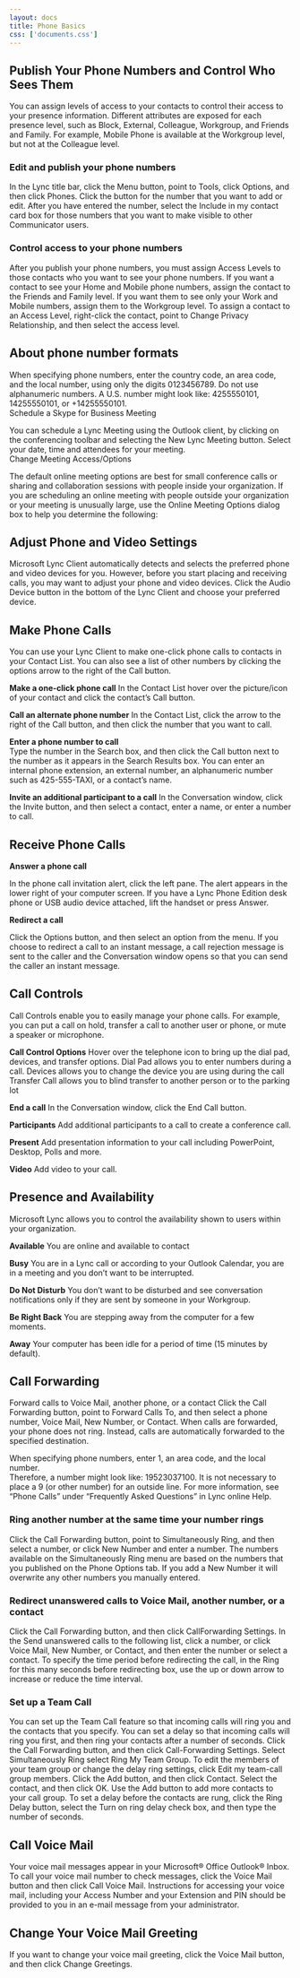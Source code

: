 ```yaml
---
layout: docs
title: Phone Basics
css: ['documents.css']
---
```


## Publish Your Phone Numbers and Control Who Sees Them 
You can assign levels of access to your contacts to control their access to your presence information. Different attributes are  exposed for each presence level, such as Block, External, Colleague, Workgroup, and Friends and Family. For example, Mobile Phone is available at the Workgroup level, but not at the Colleague level.

### Edit and publish your phone numbers 
In the Lync title bar, click the Menu button, point to Tools, click Options, and then click Phones. Click the button for the number that you want to add or edit. After you have  entered the number, select the Include in my contact card box for those numbers that you want to make visible to other Communicator users.

### Control access to your phone numbers 
After you publish your phone numbers, you must assign Access Levels to those contacts who you want to see your phone numbers. If you want a contact to see your Home and Mobile phone numbers, assign the contact to the Friends and Family level. If you want them to see only your Work and Mobile numbers, assign them to the 
Workgroup level. To assign a contact to an Access Level, right-click the contact, point to Change Privacy Relationship, and then select the access level.

## About phone number formats 
When specifying phone numbers, enter the country code, an area code, and the local number, using only the digits 0123456789. Do not use alphanumeric numbers. A U.S. number might look like: 4255550101, 14255550101, or +14255550101.  
Schedule a Skype for Business Meeting

You can schedule a Lync Meeting using the Outlook client, by clicking on the conferencing toolbar and selecting the New Lync Meeting button.  Select your date, time and attendees for your meeting.  
Change Meeting Access/Options

The default online meeting options are best for small conference calls or sharing and collaboration sessions with people inside your organization. If you are scheduling an online meeting with people outside your organization or your meeting is unusually large, use the Online Meeting Options dialog box to help you determine the following: 
  
## Adjust Phone and Video Settings 

Microsoft Lync Client automatically detects and selects the preferred phone and video devices for you. However, before you start placing and receiving calls, you may want to adjust your phone and video devices. Click the Audio Device button in the bottom of the Lync Client and choose your preferred device. 

## Make Phone Calls 

You can use your Lync Client to make one-click phone calls to contacts in your Contact List. You can also see a list of other numbers by clicking the options arrow to the right of the Call button. 

**Make a one-click phone call** 
In the Contact List hover over the picture/icon of your contact and click the contact’s Call button.

**Call an alternate phone number**
In the Contact List, click the arrow to the right of the Call button, and then click the number that you want to call.

**Enter a phone number to call**  
Type the number in the Search box, and then click the Call button next to the number as it appears in the Search Results box. You can enter an internal phone extension, an external number, an alphanumeric number such as 425-555-TAXI, or a contact’s name. 

**Invite an additional participant to a call**
In the Conversation window, click the Invite button, and then select a contact, enter a name, or enter a number to call. 

## Receive Phone Calls 

**Answer a phone call** 

In the phone call invitation alert, click the left pane. The alert appears in the lower right of your computer screen. If you have a Lync Phone Edition desk phone or USB audio device attached, lift the handset or press Answer. 

**Redirect a call**

Click the Options button, and then select an option from the menu. If you choose to redirect a call to an instant message, a call rejection message is sent to the caller and the Conversation window opens so that you can send the caller an instant message. 
 
## Call Controls 
Call Controls enable you to easily manage your phone calls. For example, you can put a call on hold, transfer a call to another user or phone, or mute a speaker or microphone. 

**Call Control Options**
Hover over the telephone icon to bring up the dial pad, devices, and transfer options. 
Dial Pad allows you to enter numbers during a call.
Devices allows you to change the device you are using during the call
Transfer Call allows you to blind transfer to another person or to the parking lot

**End a call** 
In the Conversation window, click the End Call button. 
 
**Participants** 
Add additional participants to a call to create a conference call. 
 
**Present**
Add presentation information to your call including PowerPoint, Desktop, Polls and more. 

**Video**
Add video to your call. 

## Presence and Availability 	  
Microsoft Lync allows you to control the availability shown to users within
your organization. 	

**Available**
You are online and available to contact

**Busy**
You are in a Lync call or according to your Outlook Calendar, you are in a meeting and you don’t want to be interrupted. 

**Do Not Disturb**
You don’t want to be disturbed and see conversation notifications only if they are sent by someone in your Workgroup. 

**Be Right Back** 
You are stepping away from the computer for a few moments.  	 

**Away**
Your computer has been idle for a period of time (15 minutes by default). 

## Call Forwarding 

Forward calls to Voice Mail, another phone, or a contact 
Click the Call Forwarding button, point to Forward Calls To, and then select a phone number, Voice Mail, New Number, or Contact. When calls are forwarded, your phone does not ring. Instead, calls are automatically forwarded to the specified destination.  
 
When specifying phone numbers, enter 1, an area code, and the local number.  
Therefore, a number might look like: 19523037100.  It is not necessary to place a 9 (or other number) for an outside line.  For more information, see “Phone Calls” under “Frequently Asked Questions” in Lync online Help.  

### Ring another number at the same time your number rings 

Click the Call Forwarding button, point to Simultaneously Ring, and then select a number, or click New Number and enter a number. The numbers available on the Simultaneously Ring menu are based on the numbers that you published on the Phone Options tab.  If you add a New Number it will overwrite any other numbers you manually entered.

### Redirect unanswered calls to Voice Mail, another number, or a contact 
Click the Call Forwarding button, and then click CallForwarding Settings. In the Send unanswered calls to the following list, click a number, or click Voice Mail, New Number, or Contact, and then enter the number or select a contact. To specify the time period before redirecting the call, in the Ring for this many seconds before redirecting box, use the up or down arrow to increase or reduce the time interval.

### Set up a Team Call  
You can set up the Team Call feature so that incoming calls will ring you and the contacts that you specify. You can set a delay so that incoming calls will ring you first, and then ring your contacts after a number of seconds. 
Click the Call Forwarding button, and then click Call-Forwarding Settings. Select Simultaneously Ring select Ring 
My Team Group.  To edit the members of your team group or change the delay ring settings, click Edit my team-call group members.  Click the Add button, and then click Contact. Select the contact, and then click OK. Use the Add button to add more contacts to your call group. To set a delay before the contacts are rung, click the Ring Delay button, select the Turn on ring delay check box, and then type the number of seconds.

## Call Voice Mail 
Your voice mail messages appear in your Microsoft® Office Outlook® Inbox. To call your voice mail number to check messages, click the Voice Mail button and then click Call Voice Mail. Instructions for accessing your voice mail, including your Access Number and your Extension and PIN should be provided to you in an e-mail message from your administrator.  

## Change Your Voice Mail Greeting 
If you want to change your voice mail greeting, click the Voice Mail button, and then click Change Greetings. 










